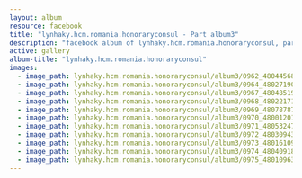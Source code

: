```yaml
---
layout: album
resource: facebook
title: "lynhaky.hcm.romania.honoraryconsul - Part album3"
description: "facebook album of lynhaky.hcm.romania.honoraryconsul, part album3."
active: gallery
album-title: "lynhaky.hcm.romania.honoraryconsul"
images:
  - image_path: lynhaky.hcm.romania.honoraryconsul/album3/0962_480445686_1169456101205015_5008998866139448827_n.jpg
  - image_path: lynhaky.hcm.romania.honoraryconsul/album3/0964_480271902_1168647854619173_3721134163116825981_n.jpg
  - image_path: lynhaky.hcm.romania.honoraryconsul/album3/0967_480485198_1168645497952742_8732031058749941307_n.jpg
  - image_path: lynhaky.hcm.romania.honoraryconsul/album3/0968_480221710_1168645511286074_1064033376484305886_n.jpg
  - image_path: lynhaky.hcm.romania.honoraryconsul/album3/0969_480787875_1168645471286078_2895258888190800502_n.jpg
  - image_path: lynhaky.hcm.romania.honoraryconsul/album3/0970_480012011_1168645401286085_5245376502671214621_n.jpg
  - image_path: lynhaky.hcm.romania.honoraryconsul/album3/0971_480532470_1168645451286080_2911116165562875924_n.jpg
  - image_path: lynhaky.hcm.romania.honoraryconsul/album3/0972_480309437_1168645434619415_4789602986530512574_n.jpg
  - image_path: lynhaky.hcm.romania.honoraryconsul/album3/0973_480161097_1168645474619411_2073441499752101189_n.jpg
  - image_path: lynhaky.hcm.romania.honoraryconsul/album3/0974_480409186_1168645411286084_4831570474922062360_n.jpg
  - image_path: lynhaky.hcm.romania.honoraryconsul/album3/0975_480109631_1168645397952752_8386079966603354117_n.jpg
---
```

